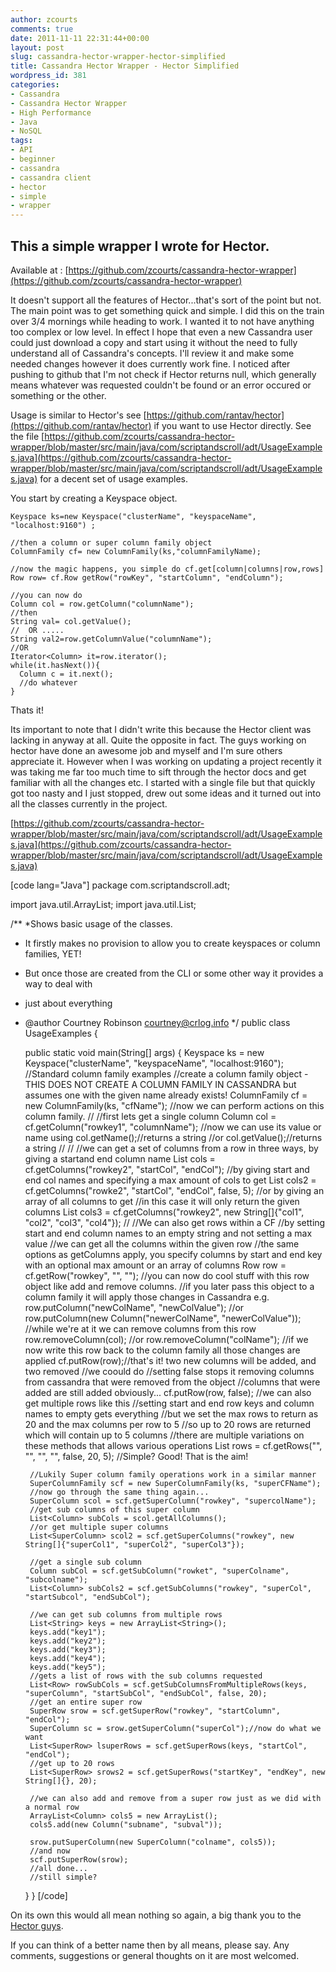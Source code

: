 ```yaml
---
author: zcourts
comments: true
date: 2011-11-11 22:31:44+00:00
layout: post
slug: cassandra-hector-wrapper-hector-simplified
title: Cassandra Hector Wrapper - Hector Simplified
wordpress_id: 381
categories:
- Cassandra
- Cassandra Hector Wrapper
- High Performance
- Java
- NoSQL
tags:
- API
- beginner
- cassandra
- cassandra client
- hector
- simple
- wrapper
---
```









This a simple wrapper I wrote for Hector.
-----------------------------------------
Available at : [https://github.com/zcourts/cassandra-hector-wrapper](https://github.com/zcourts/cassandra-hector-wrapper)

It doesn't support all the features of Hector...that's sort of the point but not. The main point was to get something quick and simple.
I did this on the train over 3/4 mornings while heading to work. I wanted it to not have anything too complex or low level.
In effect I hope that even a new Cassandra user could just download a copy and start using it without the need to
fully understand all of Cassandra's concepts. 
I'll review it and make some needed changes however it does currently work fine. I noticed after pushing to github that
I'm not check if Hector returns null, which generally means whatever was requested couldn't be found or an error occured
or something or the other.

Usage is similar to Hector's see [https://github.com/rantav/hector](https://github.com/rantav/hector) if you want to use Hector directly.
See the file [https://github.com/zcourts/cassandra-hector-wrapper/blob/master/src/main/java/com/scriptandscroll/adt/UsageExamples.java](https://github.com/zcourts/cassandra-hector-wrapper/blob/master/src/main/java/com/scriptandscroll/adt/UsageExamples.java)
for a decent set of usage examples.

You start by creating a Keyspace object.

    
    
    Keyspace ks=new Keyspace("clusterName", "keyspaceName", "localhost:9160") ;
    
    //then a column or super column family object
    ColumnFamily cf= new ColumnFamily(ks,"columnFamilyName);
    
    //now the magic happens, you simple do cf.get[column|columns|row,rows]
    Row row= cf.Row getRow("rowKey", "startColumn", "endColumn");
    
    //you can now do
    Column col = row.getColumn("columnName");
    //then
    String val= col.getValue();
    //  OR .....
    String val2=row.getColumnValue("columnName");
    //OR
    Iterator<Column> it=row.iterator();
    while(it.hasNext()){
      Column c = it.next();
      //do whatever
    }
    


Thats it!

Its important to note that I didn't write this because the Hector client was lacking in anyway at all.
Quite the opposite in fact. The guys working on hector have done an awesome job and myself and I'm sure others
appreciate it. However when I was working on updating a project recently it was taking me far too much time to sift
through the hector docs and get familiar with all the changes etc. I started with a single file but that quickly got too nasty
and I just stopped, drew out some ideas and it turned out into all the classes currently in the project.









[https://github.com/zcourts/cassandra-hector-wrapper/blob/master/src/main/java/com/scriptandscroll/adt/UsageExamples.java](https://github.com/zcourts/cassandra-hector-wrapper/blob/master/src/main/java/com/scriptandscroll/adt/UsageExamples.java)

[code lang="Java"]
package com.scriptandscroll.adt;

import java.util.ArrayList;
import java.util.List;

/**
 *Shows basic usage of the classes.
 * It firstly makes no provision to allow you to create keyspaces or column families, YET!
 * But once those are created from the CLI or some other way it provides a way to deal with
 * just about everything
 * @author Courtney Robinson <courtney@crlog.info>
 */
public class UsageExamples {

	public static void main(String[] args) {
		Keyspace ks = new Keyspace("clusterName", "keyspaceName", "localhost:9160");
		//Standard column family examples
		//create a column family object - THIS DOES NOT CREATE A COLUMN FAMILY IN CASSANDRA but assumes one with the given name already exists!
		ColumnFamily cf = new ColumnFamily(ks, "cfName");
		//now we can perform actions on this column family.
		//
		//first lets get a single column
		Column col = cf.getColumn("rowkey1", "columnName");
		//now we can use its value or name using
		col.getName();//returns a string
		//or
		col.getValue();//returns a string
		//
		//
		//we can get a set of columns from a row in three ways, by giving a startand end column name
		List<Column> cols = cf.getColumns("rowkey2", "startCol", "endCol");
		//by giving start and end col names and specifying a max amount of cols to get
		List<Column> cols2 = cf.getColumns("rowke2", "startCol", "endCol", false, 5);
		//or by giving an array of all columns to get
		//in this case it will only return the given columns
		List<Column> cols3 = cf.getColumns("rowkey2", new String[]{"col1", "col2", "col3", "col4"});
		//
		//We can also get rows within a CF
		//by setting start and end column names to an empty string and not setting a max value
		//we can get all the columns within the given row
		//the same options as getColumns apply, you specify columns by start and end key with an optional max amount or an array of columns
		Row row = cf.getRow("rowkey", "", "");
		//you can now do cool stuff with this row object like add and remove columns.
		//if you later pass this object to a column family it will apply those changes in Cassandra e.g.
		row.putColumn("newColName", "newColValue");
		//or
		row.putColumn(new Column("newerColName", "newerColValue"));
		//while we're at it we can remove columns from this row
		row.removeColumn(col);
		//or
		row.removeColumn("colName");
		//if we now write this row back to the column family all those changes are applied
		cf.putRow(row);//that's it! two new columns will be added, and two removed
		//we coould do
		//setting false stops it removing columns from cassandra that were removed from the object
		//columns that were added are still added obviously...
		cf.putRow(row, false);
		//we can also get multiple rows like this
		//setting start and end row keys and column names to empty gets everything
		//but we set the max rows to return as 20 and the max columns per row to 5
		//so up to 20 rows are returned which will contain up to 5 columns
		//there are multiple variations on these methods that allows various operations
		List<Row> rows = cf.getRows("", "", "", "", false, 20, 5);
		//Simple? Good! That is the aim!

		//Lukily Super column family operations work in a similar manner
		SuperColumnFamily scf = new SuperColumnFamily(ks, "superCFName");
		//now go through the same thing again...
		SuperColumn scol = scf.getSuperColumn("rowkey", "supercolName");
		//get sub columns of this super column
		List<Column> subCols = scol.getAllColumns();
		//or get multiple super columns
		List<SuperColumn> scol2 = scf.getSuperColumns("rowkey", new String[]{"superCol1", "superCol2", "superCol3"});

		//get a single sub column
		Column subCol = scf.getSubColumn("rowket", "superColname", "subcolname");
		List<Column> subCols2 = scf.getSubColumns("rowkey", "superCol", "startSubcol", "endSubCol");

		//we can get sub columns from multiple rows
		List<String> keys = new ArrayList<String>();
		keys.add("key1");
		keys.add("key2");
		keys.add("key3");
		keys.add("key4");
		keys.add("key5");
		//gets a list of rows with the sub columns requested
		List<Row> rowSubCols = scf.getSubColumnsFromMultipleRows(keys, "superColumn", "startSubCol", "endSubCol", false, 20);
		//get an entire super row
		SuperRow srow = scf.getSuperRow("rowkey", "startColumn", "endCol");
		SuperColumn sc = srow.getSuperColumn("superCol");//now do what we want
		List<SuperRow> lsuperRows = scf.getSuperRows(keys, "startCol", "endCol");
		//get up to 20 rows
		List<SuperRow> srows2 = scf.getSuperRows("startKey", "endKey", new String[]{}, 20);

		//we can also add and remove from a super row just as we did with a normal row
		ArrayList<Column> cols5 = new ArrayList();
		cols5.add(new Column("subname", "subval"));

		srow.putSuperColumn(new SuperColumn("colname", cols5));
		//and now
		scf.putSuperRow(srow);
		//all done...
		//still simple?
	}
}
[/code]

On its own this would all mean nothing so again, a big thank you to the [Hector guys](http://hector-client.org).

If you can think of a better name then by all means, please say. Any comments, suggestions or general thoughts on it are most welcomed.
